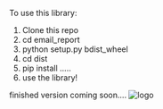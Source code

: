 To use this library:
1. Clone this repo
2. cd email_report
3. python setup.py bdist_wheel
4. cd dist 
5. pip install .....
6. use the library!

finished version coming soon....
![logo](https://github.com/asboyer2/email_report/blob/master/main_logo.png?raw=true)

